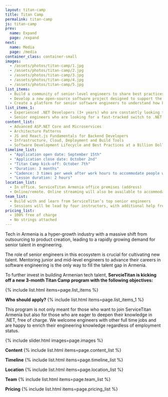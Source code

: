 ```yaml
---
layout: titan-camp
title: Titan Camp
permalink: titan-camp
js: titan-camp
prev:
  name: Expand
  page: /expand
next:
  name: Media
  page: /media
container_class: container-small
images:
  - /assets/photos/titan-camp/1.jpg
  - /assets/photos/titan-camp/2.jpg
  - /assets/photos/titan-camp/3.jpg
  - /assets/photos/titan-camp/4.jpg
  - /assets/photos/titan-camp/5.jpg
list_items:
  - Build a community of senior-level engineers to share best practices, deepen their knowledge in the latest new technologies
  - Develop a new open-source software project designed to support the travel industry while they are currently going through probably the most challenging time in their history.
  - Create a platform for senior software engineers to understand how big companies, like ServiceTitan, manage SDLC (software development life cycle), what challenges they have, how they address them, and what tools they use to achieve utmost scalability and productivity.
list_items_1: 
  - Experienced .NET Developers (3+ years) who are constantly looking to level up their game
  - Senior engineers who are looking for a fast-tracked switch to .NET
content_list: 
  - Advanced ASP.NET Core and Microservices
  - Architecture Patterns
  - JS and React.js Fundamentals for Backend Developers
  - Infrastructure, Cloud, Deployment and Build Tools
  - Software Development Lifecycle and Best Practices at a Billion Dollar Product Company
timeline_list: 
  - "Application open date: September 15th"
  - "Application close date: October 2nd"
  - "Titan Camp kick-off: October 7th"
  - "Duration: 3 months"
  - "Cadence: 3 times per week after work hours to accommodate people with full time jobs. "
  - "Lesson duration: 2 hours"
location_list: 
  - In office. ServiceTitan Armenia office premises (address)
  - Online/remote. Online streaming will also be available to accommodate participants that prefer it.
team_list: 
  - Build with and learn from ServiceTitan’s top senior engineers   
  - Sessions will be lead by four instructors, with additional help from ten mentors who will be available to answer questions and provide support throughout the program
pricing_list: 
  - 100% free of charge
  - No strings attached
---
```


Tech in Armenia is a hyper-growth industry with a massive shift from outsourcing to product creation, leading to a rapidly growing demand for senior talent in engineering. 

The role of senior engineers in this ecosystem is crucial for cultivating new talent. Mentoring junior and mid-level engineers to advance their careers in software engineering is the only way to fill the talent gap in Armenia. 

To further invest in building Armenian tech talent, <strong>ServcieTitan is kicking off a new 3-month Titan Camp program with the following objectives:</strong>

{% include list.html items=page.list_items %}

<strong>Who should apply?</strong>
{% include list.html items=page.list_items_1 %}

This program is not only meant for those who want to join ServiceTitan Armenia but also for those who are eager to deepen their knowledge in .NET, free of charge. We welcome engineers with other full time jobs and are happy to enrich their engineering knowledge regardless of employment status.

{% include slider.html images=page.images %}

<strong>Content</strong>
{% include list.html items=page.content_list %}

<strong>Timeline</strong>
{% include list.html items=page.timeline_list %}
  
<strong>Location</strong>
{% include list.html items=page.location_list %}
  
<strong>Team</strong>
{% include list.html items=page.team_list %}

<strong>Pricing</strong>
{% include list.html items=page.pricing_list %}
